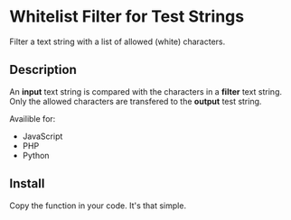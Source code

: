 # Whitelist Filter for Test Strings
Filter a text string with a list of allowed (white) characters.

## Description
An **input** text string is compared with the characters in a **filter** text string.
Only the allowed characters are transfered to the **output** test string.

Availible for:
- JavaScript
- PHP
- Python

## Install
Copy the function in your code.
It's that simple.
